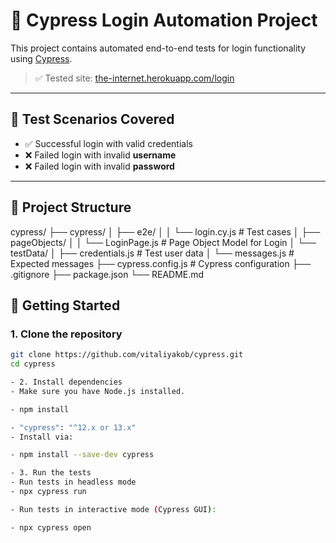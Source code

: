 # 🔐 Cypress Login Automation Project

This project contains automated end-to-end tests for login functionality using [Cypress](https://www.cypress.io/).

> ✅ Tested site: [the-internet.herokuapp.com/login](https://the-internet.herokuapp.com/login)

---

## 📌 Test Scenarios Covered

- ✅ Successful login with valid credentials
- ❌ Failed login with invalid **username**
- ❌ Failed login with invalid **password**

---

## 🧱 Project Structure

cypress/
├── cypress/
│ ├── e2e/
│ │ └── login.cy.js # Test cases
│ ├── pageObjects/
│ │ └── LoginPage.js # Page Object Model for Login
│ └── testData/
│ ├── credentials.js # Test user data
│ └── messages.js # Expected messages
├── cypress.config.js # Cypress configuration
├── .gitignore
├── package.json
└── README.md

## 🚀 Getting Started

### 1. Clone the repository

```bash
git clone https://github.com/vitaliyakob/cypress.git
cd cypress

- 2. Install dependencies
- Make sure you have Node.js installed.

- npm install

- "cypress": "^12.x or 13.x"
- Install via:

- npm install --save-dev cypress

- 3. Run the tests
- Run tests in headless mode
- npx cypress run

- Run tests in interactive mode (Cypress GUI):

- npx cypress open